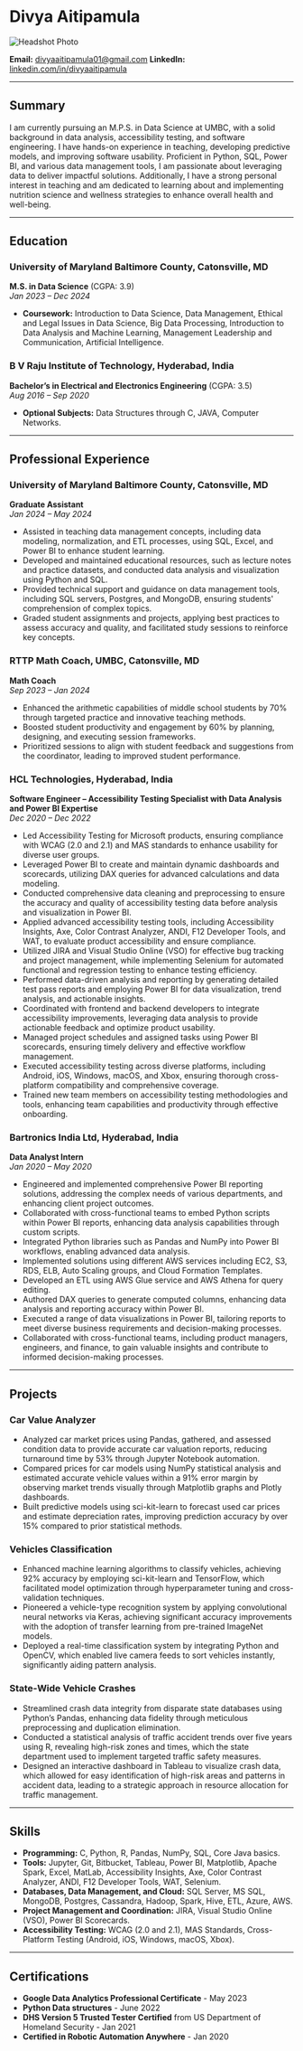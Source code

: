 # Divya Aitipamula

![Headshot Photo](headshot.jpg)

**Email:** divyaaitipamula01@gmail.com 
**LinkedIn:** [linkedin.com/in/divyaaitipamula](https://www.linkedin.com/in/divyaaitipamula/)

---

## Summary

I am currently pursuing an M.P.S. in Data Science at UMBC, with a solid background in data analysis, accessibility testing, and software engineering. I have hands-on experience in teaching, developing predictive models, and improving software usability. Proficient in Python, SQL, Power BI, and various data management tools, I am passionate about leveraging data to deliver impactful solutions. Additionally, I have a strong personal interest in teaching and am dedicated to learning about and implementing nutrition science and wellness strategies to enhance overall health and well-being.

---

## Education

### University of Maryland Baltimore County, Catonsville, MD
**M.S. in Data Science** (CGPA: 3.9)  
*Jan 2023 – Dec 2024*  
- **Coursework:** Introduction to Data Science, Data Management, Ethical and Legal Issues in Data Science, Big Data Processing, Introduction to Data Analysis and Machine Learning, Management Leadership and Communication, Artificial Intelligence.

### B V Raju Institute of Technology, Hyderabad, India
**Bachelor’s in Electrical and Electronics Engineering** (CGPA: 3.5)  
*Aug 2016 – Sep 2020*  
- **Optional Subjects:** Data Structures through C, JAVA, Computer Networks.

---

## Professional Experience

### University of Maryland Baltimore County, Catonsville, MD
**Graduate Assistant**  
*Jan 2024 – May 2024*  
- Assisted in teaching data management concepts, including data modeling, normalization, and ETL processes, using SQL, Excel, and Power BI to enhance student learning.
- Developed and maintained educational resources, such as lecture notes and practice datasets, and conducted data analysis and visualization using Python and SQL.
- Provided technical support and guidance on data management tools, including SQL servers, Postgres, and MongoDB, ensuring students' comprehension of complex topics.
- Graded student assignments and projects, applying best practices to assess accuracy and quality, and facilitated study sessions to reinforce key concepts.

### RTTP Math Coach, UMBC, Catonsville, MD
**Math Coach**  
*Sep 2023 – Jan 2024*  
- Enhanced the arithmetic capabilities of middle school students by 70% through targeted practice and innovative teaching methods.
- Boosted student productivity and engagement by 60% by planning, designing, and executing session frameworks.
- Prioritized sessions to align with student feedback and suggestions from the coordinator, leading to improved student performance.

### HCL Technologies, Hyderabad, India
**Software Engineer – Accessibility Testing Specialist with Data Analysis and Power BI Expertise**  
*Dec 2020 – Dec 2022*  
- Led Accessibility Testing for Microsoft products, ensuring compliance with WCAG (2.0 and 2.1) and MAS standards to enhance usability for diverse user groups.
- Leveraged Power BI to create and maintain dynamic dashboards and scorecards, utilizing DAX queries for advanced calculations and data modeling.
- Conducted comprehensive data cleaning and preprocessing to ensure the accuracy and quality of accessibility testing data before analysis and visualization in Power BI.
- Applied advanced accessibility testing tools, including Accessibility Insights, Axe, Color Contrast Analyzer, ANDI, F12 Developer Tools, and WAT, to evaluate product accessibility and ensure compliance.
- Utilized JIRA and Visual Studio Online (VSO) for effective bug tracking and project management, while implementing Selenium for automated functional and regression testing to enhance testing efficiency.
- Performed data-driven analysis and reporting by generating detailed test pass reports and employing Power BI for data visualization, trend analysis, and actionable insights.
- Coordinated with frontend and backend developers to integrate accessibility improvements, leveraging data analysis to provide actionable feedback and optimize product usability.
- Managed project schedules and assigned tasks using Power BI scorecards, ensuring timely delivery and effective workflow management.
- Executed accessibility testing across diverse platforms, including Android, iOS, Windows, macOS, and Xbox, ensuring thorough cross-platform compatibility and comprehensive coverage.
- Trained new team members on accessibility testing methodologies and tools, enhancing team capabilities and productivity through effective onboarding.

### Bartronics India Ltd, Hyderabad, India
**Data Analyst Intern**  
*Jan 2020 – May 2020*  
- Engineered and implemented comprehensive Power BI reporting solutions, addressing the complex needs of various departments, and enhancing client project outcomes.
- Collaborated with cross-functional teams to embed Python scripts within Power BI reports, enhancing data analysis capabilities through custom scripts.
- Integrated Python libraries such as Pandas and NumPy into Power BI workflows, enabling advanced data analysis.
- Implemented solutions using different AWS services including EC2, S3, RDS, ELB, Auto Scaling groups, and Cloud Formation Templates.
- Developed an ETL using AWS Glue service and AWS Athena for query editing.
- Authored DAX queries to generate computed columns, enhancing data analysis and reporting accuracy within Power BI.
- Executed a range of data visualizations in Power BI, tailoring reports to meet diverse business requirements and decision-making processes.
- Collaborated with cross-functional teams, including product managers, engineers, and finance, to gain valuable insights and contribute to informed decision-making processes.

---

## Projects

### Car Value Analyzer
- Analyzed car market prices using Pandas, gathered, and assessed condition data to provide accurate car valuation reports, reducing turnaround time by 53% through Jupyter Notebook automation.
- Compared prices for car models using NumPy statistical analysis and estimated accurate vehicle values within a 91% error margin by observing market trends visually through Matplotlib graphs and Plotly dashboards.
- Built predictive models using sci-kit-learn to forecast used car prices and estimate depreciation rates, improving prediction accuracy by over 15% compared to prior statistical methods.

### Vehicles Classification
- Enhanced machine learning algorithms to classify vehicles, achieving 92% accuracy by employing sci-kit-learn and TensorFlow, which facilitated model optimization through hyperparameter tuning and cross-validation techniques.
- Pioneered a vehicle-type recognition system by applying convolutional neural networks via Keras, achieving significant accuracy improvements with the adoption of transfer learning from pre-trained ImageNet models.
- Deployed a real-time classification system by integrating Python and OpenCV, which enabled live camera feeds to sort vehicles instantly, significantly aiding pattern analysis.

### State-Wide Vehicle Crashes
- Streamlined crash data integrity from disparate state databases using Python’s Pandas, enhancing data fidelity through meticulous preprocessing and duplication elimination.
- Conducted a statistical analysis of traffic accident trends over five years using R, revealing high-risk zones and times, which the state department used to implement targeted traffic safety measures.
- Designed an interactive dashboard in Tableau to visualize crash data, which allowed for easy identification of high-risk areas and patterns in accident data, leading to a strategic approach in resource allocation for traffic management.

---

## Skills

- **Programming:** C, Python, R, Pandas, NumPy, SQL, Core Java basics.
- **Tools:** Jupyter, Git, Bitbucket, Tableau, Power BI, Matplotlib, Apache Spark, Excel, MatLab, Accessibility Insights, Axe, Color Contrast Analyzer, ANDI, F12 Developer Tools, WAT, Selenium.
- **Databases, Data Management, and Cloud:** SQL Server, MS SQL, MongoDB, Postgres, Cassandra, Hadoop, Spark, Hive, ETL, Azure, AWS.
- **Project Management and Coordination:** JIRA, Visual Studio Online (VSO), Power BI Scorecards.
- **Accessibility Testing:** WCAG (2.0 and 2.1), MAS Standards, Cross-Platform Testing (Android, iOS, Windows, macOS, Xbox).

---

## Certifications

- **Google Data Analytics Professional Certificate** - May 2023
- **Python Data structures** - June 2022
- **DHS Version 5 Trusted Tester Certified** from US Department of Homeland Security - Jan 2021
- **Certified in Robotic Automation Anywhere** - Jan 2020



